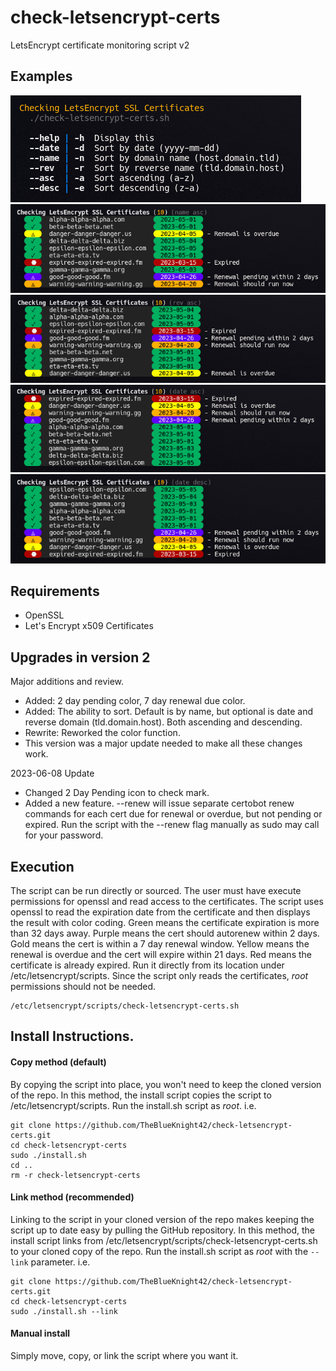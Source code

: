 # check-letsencrypt-certs
LetsEncrypt certificate monitoring script v2

## **Examples**
![Example help](images/check-letsencrypt-certs-help-2023-03-25.png)
![Example name asc](images/check-letsencrypt-certs-name-asc-2023-03-25.png)
![Example rev asc](images/check-letsencrypt-certs-rev-asc-2023-03-25.png)
![Example date asc](images/check-letsencrypt-certs-date-asc-2023-03-25.png)
![Example date desc](images/check-letsencrypt-certs-date-desc-2023-03-25.png)

## **Requirements**
* OpenSSL
* Let's Encrypt x509 Certificates

## **Upgrades in version 2**
Major additions and review.
  - Added: 2 day pending color, 7 day renewal due color.
  - Added: The ability to sort. Default is by name, but optional is date and reverse domain (tld.domain.host). Both ascending and descending.
  - Rewrite: Reworked the color function.
  - This version was a major update needed to make all these changes work.

  2023-06-08 Update
  - Changed 2 Day Pending icon to check mark.
  - Added a new feature. --renew will issue separate certobot renew commands for each cert due for renewal or overdue, but not pending or expired. Run the script with the --renew flag manually as sudo may call for your password.

## **Execution**
The script can be run directly or sourced. The user must have execute permissions for openssl and read access to the certificates. The script uses openssl to read the expiration date from the certificate and then displays the result with color coding. Green means the certificate expiration is more than 32 days away. Purple means the cert should autorenew within 2 days. Gold means the cert is within a 7 day renewal window. Yellow means the renewal is overdue and the cert will expire within 21 days. Red means the certificate is already expired. Run it directly from its location under /etc/letsencrypt/scripts. Since the script only reads the certificates, *root* permissions should not be needed.
```
/etc/letsencrypt/scripts/check-letsencrypt-certs.sh
```

## **Install Instructions.**
#### Copy method (default)
By copying the script into place, you won't need to keep the cloned version of the repo. In this method, the install script copies the script to /etc/letsencrypt/scripts. Run the install.sh script as *root*. i.e.
```
git clone https://github.com/TheBlueKnight42/check-letsencrypt-certs.git
cd check-letsencrypt-certs
sudo ./install.sh
cd ..
rm -r check-letsencrypt-certs
```

#### Link method (recommended)
Linking to the script in your cloned version of the repo makes keeping the script up to date easy by pulling the GitHub repository. In this method, the install script links from /etc/letsencrypt/scripts/check-letsencrypt-certs.sh to your cloned copy of the repo. Run the install.sh script as *root* with the `--link` parameter. i.e.
```
git clone https://github.com/TheBlueKnight42/check-letsencrypt-certs.git
cd check-letsencrypt-certs
sudo ./install.sh --link
```

#### Manual install
Simply move, copy, or link the script where you want it.
